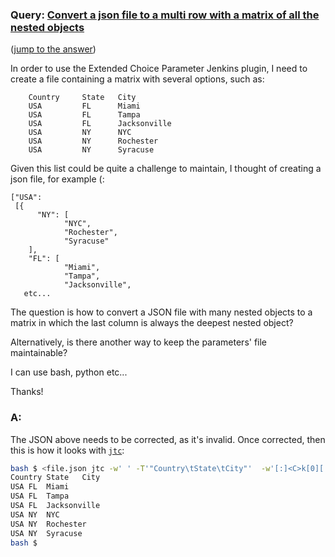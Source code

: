 ### Query: [Convert a json file to a multi row with a matrix of all the nested objects](https://stackoverflow.com/questions/59818977/convert-a-json-file-to-a-multi-row-with-a-matrix-of-all-the-nested-objects)
([jump to the answer](https://github.com/ldn-softdev/stackoverflow-json/blob/master/lib/Convert%20a%20json%20file%20to%20a%20multi%20row%20with%20a%20matrix%20of%20all%20the%20nested%20objects.md#a))

In order to use the Extended Choice Parameter Jenkins plugin, I need to create a file containing a matrix with several options, such as:

        Country     State   City
        USA         FL      Miami
        USA         FL      Tampa
        USA         FL      Jacksonville
        USA         NY      NYC
        USA         NY      Rochester
        USA         NY      Syracuse

Given this list could be quite a challenge to maintain, I thought of creating a json file, for example (:

    ["USA":       
     [{        
          "NY": [
                "NYC",
                "Rochester",
                "Syracuse"
        ],
        "FL": [
                "Miami",
                "Tampa",
                "Jacksonville",
       etc...

The question is how to convert a JSON file with many nested objects to a matrix in which the last column is always the deepest nested object? 

Alternatively, is there another way to keep the parameters' file maintainable?

I can use bash, python etc...

Thanks!        

### A:
The JSON above needs to be corrected, as it's invalid. Once corrected, then this is how it looks with
[`jtc`](https://github.com/ldn-softdev/jtc): 
```bash
bash $ <file.json jtc -w' ' -T'"Country\tState\tCity"'  -w'[:]<C>k[0][:]<S>k[:]' -qqT'"{C}\t{S}\t{}"'
Country	State	City
USA	FL	Miami
USA	FL	Tampa
USA	FL	Jacksonville
USA	NY	NYC
USA	NY	Rochester
USA	NY	Syracuse
bash $ 
```

